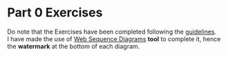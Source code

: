 # Part 0 Exercises 

Do note that the Exercises have been completed following the [guidelines](https://fullstackopen.com/en/part0/general_info#submitting-exercises).  
I have made the use of [Web Sequence Diagrams](https://www.websequencediagrams.com/) **tool** to complete it, hence the **watermark** at the bottom of each diagram.  
